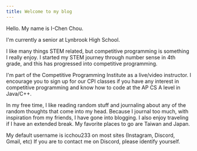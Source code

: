 ```yaml
---
title: Welcome to my blog
---
```


Hello. My name is I-Chen Chou.

I'm currently a senior at Lynbrook High School.

I like many things STEM related, but competitive programming is something I really enjoy. I started my STEM journey through number sense in 4th grade, and this has progressed into competitive programming.

I'm part of the Competitive Programming Institute as a live/video instructor. I encourage you to sign up for our CPI classes if you have any interest in competitive programming and know how to code at the AP CS A level in Java/C++. 

In my free time, I like reading random stuff and journaling about any of the random thoughts that come into my head. Because I journal too much, with inspiration from my friends, I have gone into blogging.
I also enjoy traveling if I have an extended break. My favorite places to go are Taiwan and Japan.

My default username is icchou233 on most sites (Instagram, Discord, Gmail, etc)
If you are to contact me on Discord, please identify yourself.
